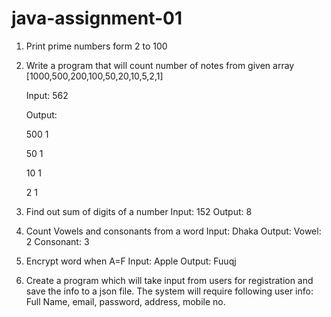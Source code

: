 # java-assignment-01
1. Print prime numbers form 2 to 100
2. Write a program that will count number of notes from given array
[1000,500,200,100,50,20,10,5,2,1]


   Input: 562

   Output: 

   500 1

   50 1

   10 1

   2 1



3.  Find out sum of digits of a number
Input: 152
Output: 8





4. Count Vowels and consonants from a word
Input: Dhaka
Output:
Vowel: 2
Consonant: 3





5. Encrypt word when A=F
Input: Apple
Output: Fuuqj





6. Create a program which will take input from users for registration and save the info to a json file. The system will require following user info:
Full Name, email, password, address, mobile no.
